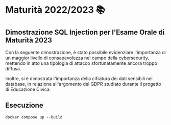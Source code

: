 # Maturità 2022/2023 📚

## Dimostrazione SQL Injection per l'Esame Orale di Maturità 2023

Con la seguente dimostrazione, è stato possibile evidenziare l'importanza di un maggior livello di consapevolezza nel campo della cybersecurity, mettendo in atto una tipologia di attacco sfortunatamente ancora troppo diffusa.

Inoltre, si è dimostrata l'importanza della cifratura dei dati sensibili nei database, in relazione all'argomento del GDPR studiato durante il progetto di Educazione Civica.


## **Esecuzione**
```
docker compose up --build 
```
